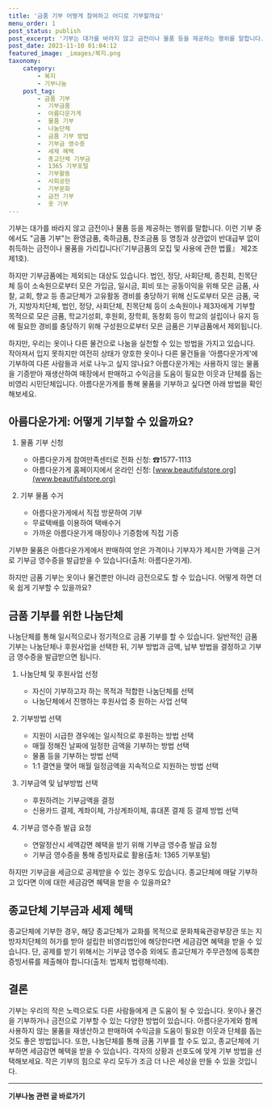 ```yaml
---
title: '금품 기부 어떻게 참여하고 어디로 기부할까요'
menu_order: 1
post_status: publish
post_excerpt: '기부는 대가를 바라지 않고 금전이나 물품 등을 제공하는 행위를 말합니다. 이런 기부 중에서도  금품 기부 는 환영금품, 축하금품, 찬조금품 등 명칭과 상관없이 반대급부 없이 취득하는 금전이나 물품을 가리킵니다  기부금품의 모집 및 사용에 관한 법률  제2조 제1호 .'
post_date: 2023-11-10 01:04:12
featured_image: _images/복지.png
taxonomy:
    category:
        - 복지
        - 기부나눔
    post_tag:
        - 금품 기부
        -  기부금품
        -  아름다운가게
        -  물품 기부
        -  나눔단체
        -  금품 기부 방법
        -  기부금 영수증
        -  세제 혜택
        -  종교단체 기부금
        -  1365 기부포털
        -  기부활동
        -  사회공헌
        -  기부문화
        -  금전 기부
        -  옷 기부
---
```



기부는 대가를 바라지 않고 금전이나 물품 등을 제공하는 행위를 말합니다. 이런 기부 중에서도 "금품 기부"는 환영금품, 축하금품, 찬조금품 등 명칭과 상관없이 반대급부 없이 취득하는 금전이나 물품을 가리킵니다(『기부금품의 모집 및 사용에 관한 법률』 제2조 제1호).

하지만 기부금품에는 제외되는 대상도 있습니다. 법인, 정당, 사회단체, 종친회, 친목단체 등이 소속원으로부터 모은 가입금, 일시금, 회비 또는 공동이익을 위해 모은 금품, 사찰, 교회, 향교 등 종교단체가 고유활동 경비를 충당하기 위해 신도로부터 모은 금품, 국가, 지방자치단체, 법인, 정당, 사회단체, 친목단체 등이 소속원이나 제3자에게 기부할 목적으로 모은 금품, 학교기성회, 후원회, 장학회, 동창회 등이 학교의 설립이나 유지 등에 필요한 경비를 충당하기 위해 구성원으로부터 모은 금품은 기부금품에서 제외됩니다.

하지만, 우리는 옷이나 다른 물건으로 나눔을 실천할 수 있는 방법을 가지고 있습니다. 작아져서 입지 못하지만 여전히 상태가 양호한 옷이나 다른 물건들을 '아름다운가게'에 기부하여 다른 사람들과 서로 나누고 싶지 않나요? 아름다운가게는 사용하지 않는 물품을 기증받아 재생산하여 매장에서 판매하고 수익금을 도움이 필요한 이웃과 단체를 돕는 비영리 시민단체입니다. 아름다운가게를 통해 물품을 기부하고 싶다면 아래 방법을 확인해보세요.

## 아름다운가게: 어떻게 기부할 수 있을까요?

1. 물품 기부 신청
   - 아름다운가게 참여만족센터로 전화 신청: ☎1577-1113
   - 아름다운가게 홈페이지에서 온라인 신청: [www.beautifulstore.org](www.beautifulstore.org)

2. 기부 물품 수거
   - 아름다운가게에서 직접 방문하여 기부
   - 무료택배를 이용하여 택배수거
   - 가까운 아름다운가게 매장이나 기증함에 직접 기증

기부한 물품은 아름다운가게에서 판매하여 얻은 가격이나 기부자가 제시한 가액을 근거로 기부금 영수증을 발급받을 수 있습니다(출처: 아름다운가게).

하지만 금품 기부는 옷이나 물건뿐만 아니라 금전으로도 할 수 있습니다. 어떻게 하면 더욱 쉽게 기부할 수 있을까요?

## 금품 기부를 위한 나눔단체

나눔단체를 통해 일시적으로나 정기적으로 금품 기부를 할 수 있습니다. 일반적인 금품 기부는 나눔단체나 후원사업을 선택한 뒤, 기부 방법과 금액, 납부 방법을 결정하고 기부금 영수증을 발급받으면 됩니다.

1. 나눔단체 및 후원사업 선정
   - 자신이 기부하고자 하는 목적과 적합한 나눔단체를 선택
   - 나눔단체에서 진행하는 후원사업 중 원하는 사업 선택

2. 기부방법 선택
   - 지원이 시급한 경우에는 일시적으로 후원하는 방법 선택
   - 매월 정해진 날짜에 일정한 금액을 기부하는 방법 선택
   - 물품 등을 기부하는 방법 선택
   - 1:1 결연을 맺어 매월 일정금액을 지속적으로 지원하는 방법 선택

3. 기부금액 및 납부방법 선택
   - 후원하려는 기부금액을 결정
   - 신용카드 결제, 계좌이체, 가상계좌이체, 휴대폰 결제 등 결제 방법 선택

4. 기부금 영수증 발급 요청
   - 연말정산시 세액감면 혜택을 받기 위해 기부금 영수증 발급 요청
   - 기부금 영수증을 통해 증빙자료로 활용(출처: 1365 기부포털)

하지만 기부금을 세금으로 공제받을 수 있는 경우도 있습니다. 종교단체에 매달 기부하고 있다면 이에 대한 세금감면 혜택을 받을 수 있을까요?

## 종교단체 기부금과 세제 혜택

종교단체에 기부한 경우, 해당 종교단체가 교화를 목적으로 문화체육관광부장관 또는 지방자치단체의 허가를 받아 설립한 비영리법인에 해당한다면 세금감면 혜택을 받을 수 있습니다. 단, 공제를 받기 위해서는 기부금 영수증 외에도 종교단체가 주무관청에 등록한 증빙서류를 제출해야 합니다(출처: 법제처 법령해석례).

## 결론


기부는 우리의 작은 노력으로도 다른 사람들에게 큰 도움이 될 수 있습니다. 옷이나 물건을 기부하거나 금전으로 기부할 수 있는 다양한 방법이 있습니다. 아름다운가게와 함께 사용하지 않는 물품을 재생산하고 판매하여 수익금을 도움이 필요한 이웃과 단체를 돕는 것도 좋은 방법입니다. 또한, 나눔단체를 통해 금품 기부를 할 수도 있고, 종교단체에 기부하면 세금감면 혜택을 받을 수 있습니다. 각자의 상황과 선호도에 맞게 기부 방법을 선택해보세요. 작은 기부의 힘으로 우리 모두가 조금 더 나은 세상을 만들 수 있을 것입니다. 
<!-- wp:separator -->
<hr class="wp-block-separator has-alpha-channel-opacity"/>
<!-- /wp:separator -->

<!-- wp:group {"backgroundColor":"base","layout":{"type":"constrained"}} -->
<div class="wp-block-group has-base-background-color has-background"><!-- wp:paragraph {"align":"center","fontSize":"medium"} -->
<p class="has-text-align-center has-large-font-size"><strong>기부나눔 관련 글 바로가기</strong></p>
<!-- /wp:paragraph -->


<!-- wp:latest-posts
{"categories":[{"id":15165,"count":19,"description":"","link":"https://uknowlaw.com/category/%ea%b8%b0%eb%b6%80%eb%82%98%eb%88%94/","name":"기부나눔","slug":"기부나눔","taxonomy":"category","parent":0,"meta":[],"_links":{"self":[{"href":"https://uknowlaw.com/wp-json/wp/v2/categories/15165"}],"collection":[{"href":"https://uknowlaw.com/wp-json/wp/v2/categories"}],"about":[{"href":"https://uknowlaw.com/wp-json/wp/v2/taxonomies/category"}],"wp:post_type":[{"href":"https://uknowlaw.com/wp-json/wp/v2/posts?categories=15165"}],"curies":[{"name":"wp","href":"https://api.w.org/{rel}","templated":true}]}}],"postsToShow":100,"excerptLength":28,"postLayout":"grid","columns":2,"featuredImageAlign":"left","featuredImageSizeSlug":"large","fontSize":"small"} /--></div>
<!-- /wp:group -->